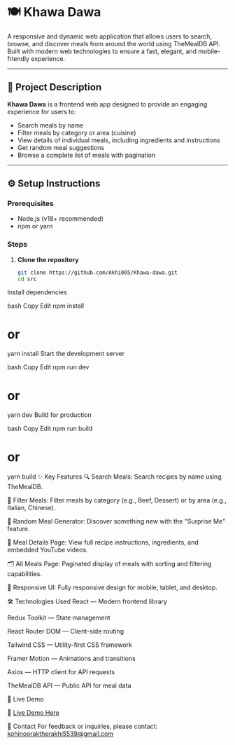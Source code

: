 # 🍽️ Khawa Dawa

A responsive and dynamic web application that allows users to search, browse, and discover meals from around the world using TheMealDB API. Built with modern web technologies to ensure a fast, elegant, and mobile-friendly experience.

---

## 📖 Project Description

**Khawa Dawa** is a frontend web app designed to provide an engaging experience for users to:
- Search meals by name
- Filter meals by category or area (cuisine)
- View details of individual meals, including ingredients and instructions
- Get random meal suggestions
- Browse a complete list of meals with pagination

---

## ⚙️ Setup Instructions

### Prerequisites
- Node.js (v18+ recommended)
- npm or yarn

### Steps

1. **Clone the repository**
   ```bash
   git clone https://github.com/Akhi005/Khawa-dawa.git
   cd src
Install dependencies

bash
Copy
Edit
npm install
# or
yarn install
Start the development server

bash
Copy
Edit
npm run dev
# or
yarn dev
Build for production

bash
Copy
Edit
npm run build
# or
yarn build
✨ Key Features
🔍 Search Meals: Search recipes by name using TheMealDB.

🧭 Filter Meals: Filter meals by category (e.g., Beef, Dessert) or by area (e.g., Italian, Chinese).

🎲 Random Meal Generator: Discover something new with the "Surprise Me" feature.

📄 Meal Details Page: View full recipe instructions, ingredients, and embedded YouTube videos.

🗂️ All Meals Page: Paginated display of meals with sorting and filtering capabilities.

📱 Responsive UI: Fully responsive design for mobile, tablet, and desktop.

🛠️ Technologies Used
React — Modern frontend library

Redux Toolkit — State management

React Router DOM — Client-side routing

Tailwind CSS — Utility-first CSS framework

Framer Motion — Animations and transitions

Axios — HTTP client for API requests

TheMealDB API — Public API for meal data

🚀 Live Demo

🔗 [Live Demo Here](https://khawa-dawa-gamma.vercel.app/)

📧 Contact
For feedback or inquiries, please contact: kohinooraktherakhi5539@gmail.com
